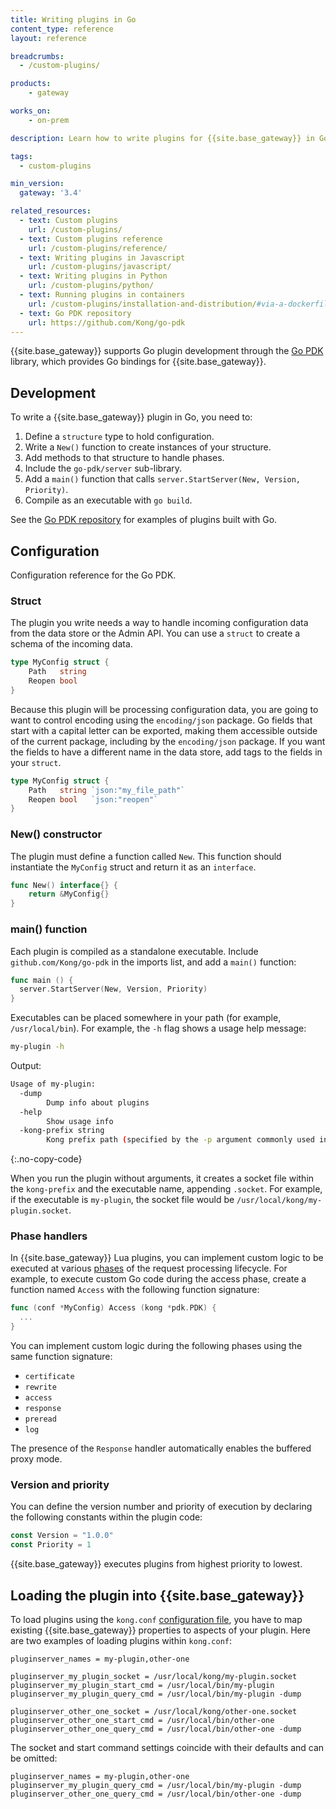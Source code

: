 ```yaml
---
title: Writing plugins in Go
content_type: reference
layout: reference

breadcrumbs:
  - /custom-plugins/

products:
    - gateway

works_on:
    - on-prem

description: Learn how to write plugins for {{site.base_gateway}} in Go.

tags:
  - custom-plugins

min_version:
  gateway: '3.4'

related_resources:
  - text: Custom plugins
    url: /custom-plugins/
  - text: Custom plugins reference
    url: /custom-plugins/reference/
  - text: Writing plugins in Javascript
    url: /custom-plugins/javascript/
  - text: Writing plugins in Python
    url: /custom-plugins/python/
  - text: Running plugins in containers
    url: /custom-plugins/installation-and-distribution/#via-a-dockerfile-or-docker-run-install-and-load
  - text: Go PDK repository
    url: https://github.com/Kong/go-pdk
---
```


{{site.base_gateway}} supports Go plugin development through the [Go PDK](https://pkg.go.dev/github.com/Kong/go-pdk) library,
which provides Go bindings for {{site.base_gateway}}.

## Development

To write a {{site.base_gateway}} plugin in Go, you need to:

1. Define a `structure` type to hold configuration.
2. Write a `New()` function to create instances of your structure.
3. Add methods to that structure to handle phases.
4. Include the `go-pdk/server` sub-library.
5. Add a `main()` function that calls `server.StartServer(New, Version, Priority)`.
6. Compile as an executable with `go build`.

See the [Go PDK repository](https://github.com/Kong/go-pdk/tree/master/examples) for examples of plugins built with Go.

## Configuration

Configuration reference for the Go PDK.

<!--vale off-->
### Struct
<!--vale on-->

The plugin you write needs a way to handle incoming configuration data from the data store or the Admin API.
You can use a `struct` to create a schema of the incoming data.

```go
type MyConfig struct {
    Path   string
    Reopen bool
}
```
Because this plugin will be processing configuration data, you are going to want to control encoding using the `encoding/json` package.
Go fields that start with a capital letter can be exported, making them accessible outside of the current package, including by the `encoding/json` package.
If you want the fields to have a different name in the data store, add tags to the fields in your `struct`.

```go
type MyConfig struct {
    Path   string `json:"my_file_path"`
    Reopen bool   `json:"reopen"`
}
```

<!--vale off-->
### New() constructor
<!--vale on-->

The plugin must define a function called `New`.
This function should instantiate the `MyConfig` struct and return it as an `interface`.

```go
func New() interface{} {
    return &MyConfig{}
}
```

<!--vale off-->
### main() function
<!--vale on-->

Each plugin is compiled as a standalone executable. 
Include `github.com/Kong/go-pdk` in the imports list, and add a `main()` function:

```go
func main () {
  server.StartServer(New, Version, Priority)
}
```

Executables can be placed somewhere in your path (for example, `/usr/local/bin`). 
For example, the `-h` flag shows a usage help message:

```sh
my-plugin -h
```

Output:
```sh
Usage of my-plugin:
  -dump
        Dump info about plugins
  -help
        Show usage info
  -kong-prefix string
        Kong prefix path (specified by the -p argument commonly used in the Kong CLI) (default "/usr/local/kong")
```
{:.no-copy-code}

When you run the plugin without arguments, it creates a socket file within the `kong-prefix` and the executable name, appending `.socket`.
For example, if the executable is `my-plugin`, the socket file would be `/usr/local/kong/my-plugin.socket`.

### Phase handlers

In {{site.base_gateway}} Lua plugins, you can implement custom logic to be executed at various [phases](/custom-plugins/handler.lua/) of the request processing lifecycle. 
For example, to execute custom Go code during the access phase, create a function named `Access` with the following function signature:

```go
func (conf *MyConfig) Access (kong *pdk.PDK) {
  ...
}
```

You can implement custom logic during the following phases using the same function signature:

* `certificate`
* `rewrite`
* `access`
* `response`
* `preread`
* `log`

The presence of the `Response` handler automatically enables the buffered proxy mode.

### Version and priority

You can define the version number and priority of execution by declaring the following constants within the plugin code:

```go
const Version = "1.0.0"
const Priority = 1
```

{{site.base_gateway}} executes plugins from highest priority to lowest.

## Loading the plugin into {{site.base_gateway}}

To load plugins using the `kong.conf` [configuration file](/gateway/configuration/), you have to map existing {{site.base_gateway}} properties to aspects of your plugin.
Here are two examples of loading plugins within `kong.conf`:

```
pluginserver_names = my-plugin,other-one

pluginserver_my_plugin_socket = /usr/local/kong/my-plugin.socket
pluginserver_my_plugin_start_cmd = /usr/local/bin/my-plugin
pluginserver_my_plugin_query_cmd = /usr/local/bin/my-plugin -dump

pluginserver_other_one_socket = /usr/local/kong/other-one.socket
pluginserver_other_one_start_cmd = /usr/local/bin/other-one
pluginserver_other_one_query_cmd = /usr/local/bin/other-one -dump

```

The socket and start command settings coincide with
their defaults and can be omitted:

```
pluginserver_names = my-plugin,other-one
pluginserver_my_plugin_query_cmd = /usr/local/bin/my-plugin -dump
pluginserver_other_one_query_cmd = /usr/local/bin/other-one -dump
```
